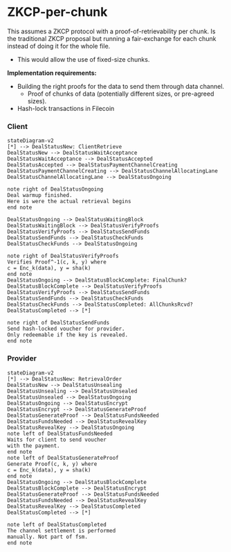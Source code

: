 # ZKCP-per-chunk
This assumes a ZKCP protocol with a proof-of-retrievability per chunk.
Is the traditional ZKCP proposal but running a fair-exchange for
each chunk instead of doing it for the whole file.
* This would allow the use of fixed-size chunks.

**Implementation requirements:**
* Building the right proofs for the data to send them through data channel.
    - Proof of chunks of data (potentially different sizes, or pre-agreed sizes).
* Hash-lock transactions in Filecoin


### Client

```mermaid
stateDiagram-v2
[*] --> DealStatusNew: ClientRetrieve
DealStatusNew --> DealStatusWaitAcceptance
DealStatusWaitAcceptance --> DealStatusAccepted
DealStatusAccepted --> DealStatusPaymentChannelCreating
DealStatusPaymentChannelCreating --> DealStatusChannelAllocatingLane
DealStatusChannelAllocatingLane --> DealStatusOngoing

note right of DealStatusOngoing
Deal warmup finished.
Here is were the actual retrieval begins
end note

DealStatusOngoing --> DealStatusWaitingBlock
DealStatusWaitingBlock --> DealStatusVerifyProofs
DealStatusVerifyProofs --> DealStatusSendFunds
DealStatusSendFunds --> DealStatusCheckFunds
DealStatusCheckFunds --> DealStatusOngoing

note right of DealStatusVerifyProofs
Verifies Proof^-1(c, k, y) where
c = Enc_k(data), y = sha(k)
end note
DealStatusOngoing --> DealStatusBlockComplete: FinalChunk?
DealStatusBlockComplete --> DealStatusVerifyProofs
DealStatusVerifyProofs --> DealStatusSendFunds
DealStatusSendFunds --> DealStatusCheckFunds
DealStatusCheckFunds --> DealStatusCompleted: AllChunksRcvd?
DealStatusCompleted --> [*]

note right of DealStatusSendFunds
Send hash-locked voucher for provider.
Only redeemable if the key is revealed.
end note
```

### Provider
```mermaid
stateDiagram-v2
[*] --> DealStatusNew: RetrievalOrder
DealStatusNew --> DealStatusUnsealing
DealStatusUnsealing --> DealStatusUnsealed
DealStatusUnsealed --> DealStatusOngoing
DealStatusOngoing --> DealStatusEncrypt
DealStatusEncrypt --> DealStatusGenerateProof
DealStatusGenerateProof --> DealStatusFundsNeeded
DealStatusFundsNeeded --> DealStatusRevealKey
DealStatusRevealKey --> DealStatusOngoing
note left of DealStatusFundsNeeded
Waits for client to send voucher
with the payment. 
end note
note left of DealStatusGenerateProof
Generate Proof(c, k, y) where
c = Enc_k(data), y = sha(k)
end note
DealStatusOngoing --> DealStatusBlockComplete
DealStatusBlockComplete --> DealStatusEncrypt
DealStatusGenerateProof --> DealStatusFundsNeeded
DealStatusFundsNeeded --> DealStatusRevealKey
DealStatusRevealKey --> DealStatusCompleted
DealStatusCompleted --> [*]

note left of DealStatusCompleted
The channel settlement is performed
manually. Not part of fsm.
end note
```


